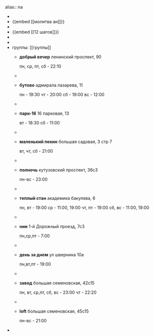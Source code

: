 alias:: na

-
- {{embed [[молитва ан]]}}
-
- {{embed [[12 шагов]]}}
-
-
- группы: [[группы]]
	- **добрый вечер**
	  ленинский проспект, 90
	  
	  пн, ср, пт, сб - 22:10
	-
	- **бутово**
	  адмирала лазарева, 11
	  
	  пн - 19:30
	  чт - 20:00
	  сб - 19:00
	  вс - 12:00
	-
	- **парк-16**
	  16 парковая, 13
	  
	  вт - 18:30
	  сб - 11:00
	-
	- **маленький пекин**
	  большая садовая, 3 стр 7
	  
	  вт, чт, сб - 21:00
	-
	- **полночь**
	  кутузовский проспект, 36с3
	  
	  пн-вс - 23:00
	-
	- **теплый стан**
	  академика бакулева, 6
	  
	  пн, вт - 19:00
	  ср - 11:00, 19:00
	  чт, пт - 19:00
	  сб, вс - 11:00, 19:00
	-
	- **нии**
	  1-й Дорожный проезд, 7с3
	  
	  пн,ср,пт - 7:00
	-
	- **день за днем**
	  ул шверника 10а
	  
	  пн,вт,пт - 19:00
	-
	- **завод**
	  большая семеновская, 42с15
	  
	  пн, вт, ср,пт, сб, вс - 23:00
	  чт - 22:20
	-
	- **loft**
	  большая семеновская, 45с15
	  
	  пн-вс - 21:00
-